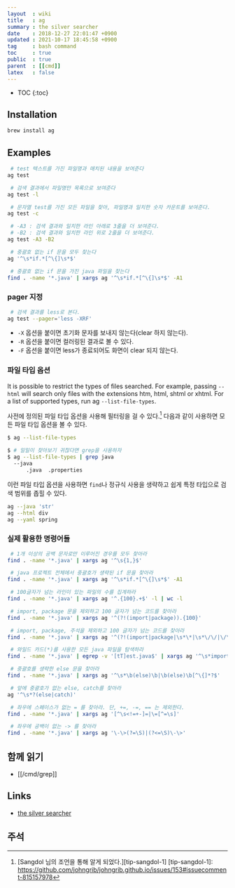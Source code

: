 ```yaml
---
layout  : wiki
title   : ag
summary : the silver searcher
date    : 2018-12-27 22:01:47 +0900
updated : 2021-10-17 18:45:58 +0900
tag     : bash command
toc     : true
public  : true
parent  : [[cmd]]
latex   : false
---
```

* TOC
{:toc}

## Installation
```sh
brew install ag
```

## Examples

```sh
 # test 텍스트를 가진 파일명과 매치된 내용을 보여준다
ag test

 # 검색 결과에서 파일명만 목록으로 보여준다
ag test -l

 # 문자열 test를 가진 모든 파일을 찾아, 파일명과 일치한 숫자 카운트를 보여준다.
ag test -c

 # -A3 : 검색 결과와 일치한 라인 아래로 3줄을 더 보여준다.
 # -B2 : 검색 결과와 일치한 라인 위로 2줄을 더 보여준다.
ag test -A3 -B2

 # 중괄호 없는 if 문을 모두 찾는다
ag '^\s*if.*[^\{]\s*$'

 # 중괄호 없는 if 문을 가진 java 파일을 찾는다
find . -name '*.java' | xargs ag '^\s*if.*[^\{]\s*$' -A1
```

### pager 지정
```sh
 # 검색 결과를 less로 본다.
ag test --pager='less -XRF'
```

* `-X` 옵션을 붙이면 초기화 문자를 보내지 않는다(clear 하지 않는다).
* `-R` 옵션을 붙이면 컬러링된 결과로 볼 수 있다.
* `-F` 옵션을 붙이면 less가 종료되어도 화면이 clear 되지 않는다.

### 파일 타입 옵션

>
It  is  possible  to  restrict  the  types  of  files  searched.  For  example,  passing  `--html`  will  search only files with the extensions htm, html, shtml or xhtml. For a list of supported types, run ag `--list-file-types`.

사전에 정의된 파일 타입 옵션을 사용해 필터링을 걸 수 있다.[^tip-sangdol-1] 다음과 같이 사용하면 모든 파일 타입 옵션을 볼 수 있다.

```sh
$ ag --list-file-types

$ # 일일이 찾아보기 귀찮다면 grep을 사용하자
$ ag --list-file-types | grep java
  --java
      .java  .properties
```

이런 파일 타입 옵션을 사용하면 `find`나 정규식 사용을 생략하고 쉽게 특정 타입으로 검색 범위를 좁힐 수 있다.

```sh
ag --java 'str'
ag --html div
ag --yaml spring
```

### 실제 활용한 명령어들

```sh
 # 1개 이상의 공백 문자로만 이루어진 경우를 모두 찾아라
find . -name '*.java' | xargs ag '^\s{1,}$'

 # java 프로젝트 전체에서 중괄호가 생략된 if 문을 찾아라
find . -name '*.java' | xargs ag '^\s*if.*[^\{]\s*$' -A1

 # 100글자가 넘는 라인이 있는 파일의 수를 집계하라
find . -name '*.java' | xargs ag '^.{100}.+$' -l | wc -l

 # import, package 문을 제외하고 100 글자가 넘는 코드를 찾아라
find . -name '*.java' | xargs ag '^(?!(import|package)).{100}'

 # import, package, 주석을 제외하고 100 글자가 넘는 코드를 찾아라
find . -name '*.java' | xargs ag '^(?!(import|package|\s*\*|\s*\/\/|\/\*)).{100}'

 # 와일드 카드(*)를 사용한 모든 java 파일을 탐색하라
find . -name '*.java' | egrep -v '[tT]est.java$' | xargs ag '^\s*import.*\*'

 # 중괄호를 생략한 else 문을 찾아라
find . -name '*.java' | xargs ag '^\s*\b(else)\b|\b(else)\b[^\{]*?$'

 # 앞에 중괄호가 없는 else, catch를 찾아라
ag '^\s*?(else|catch)'

 # 좌우에 스페이스가 없는 = 를 찾아라. 단, +=, -=, == 는 제외한다.
find . -name '*.java' | xargs ag '[^\s<!=+-]=|\=[^=\s]'

 # 좌우에 공백이 없는 -> 를 찾아라
find . -name '*.java' | xargs ag '\-\>(?=\S)|(?<=\S)\-\>'
```

## 함께 읽기

- [[/cmd/grep]]

## Links
* [the silver searcher](https://github.com/ggreer/the_silver_searcher )

## 주석
[^tip-sangdol-1]: [Sangdol 님의 조언을 통해 알게 되었다.][tip-sangdol-1]
[tip-sangdol-1]: https://github.com/johngrib/johngrib.github.io/issues/153#issuecomment-815157978

